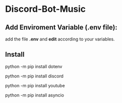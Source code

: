 # Discord-Bot-Music
## Add Enviroment Variable (.env file):
add the file **.env** and **edit** according to your variables.
## Install
python -m pip install dotenv

python -m pip install discord

python -m pip install youtube

python -m pip install asyncio



